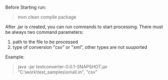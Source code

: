 Before Starting run: 
>mvn clean compile package

After .jar is created, you can run commands to start processing. There must be always two command parameters:
1) path to the file to be processed
2) type of conversion "csv" or "xml", other types are not suuported

Example:
>java -jar textconverter-0.0.1-SNAPSHOT.jar "C:\work\test_samples\small.in", "csv"
